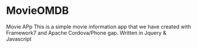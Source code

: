 # MovieOMDB
Movie APp
This is a simple movie information app that we have created with Framework7 and Apache Cordova/Phone gap. Written in Jquery & Javascript

